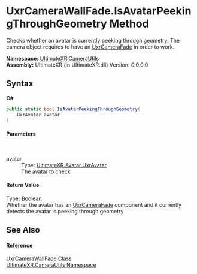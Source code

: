 # UxrCameraWallFade.IsAvatarPeekingThroughGeometry Method 
 

Checks whether an avatar is currently peeking through geometry. The camera object requires to have an <a href="T_UltimateXR_CameraUtils_UxrCameraFade">UxrCameraFade</a> in order to work.

**Namespace:**&nbsp;<a href="N_UltimateXR_CameraUtils">UltimateXR.CameraUtils</a><br />**Assembly:**&nbsp;UltimateXR (in UltimateXR.dll) Version: 0.0.0.0

## Syntax

**C#**<br />
``` C#
public static bool IsAvatarPeekingThroughGeometry(
	UxrAvatar avatar
)
```


#### Parameters
&nbsp;<dl><dt>avatar</dt><dd>Type: <a href="T_UltimateXR_Avatar_UxrAvatar">UltimateXR.Avatar.UxrAvatar</a><br />The avatar to check</dd></dl>

#### Return Value
Type: <a href="https://docs.microsoft.com/dotnet/api/system.boolean" target="_blank" rel="noopener noreferrer">Boolean</a><br />Whether the avatar has an <a href="T_UltimateXR_CameraUtils_UxrCameraFade">UxrCameraFade</a> component and it currently detects the avatar is peeking through geometry

## See Also


#### Reference
<a href="T_UltimateXR_CameraUtils_UxrCameraWallFade">UxrCameraWallFade Class</a><br /><a href="N_UltimateXR_CameraUtils">UltimateXR.CameraUtils Namespace</a><br />